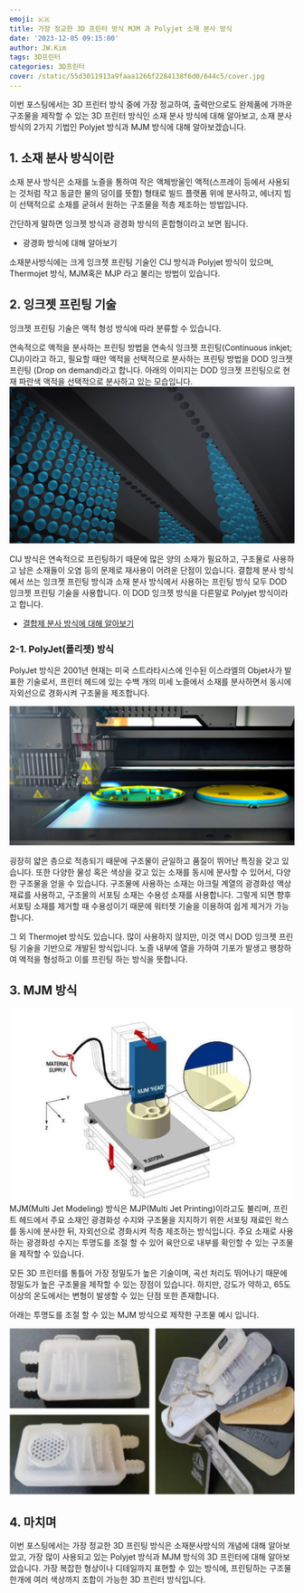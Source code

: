 ```yaml
---
emoji: 🇰🇷
title: 가장 정교한 3D 프린터 방식 MJM 과 Polyjet 소재 분사 방식
date: '2023-12-05 09:15:00'
author: JW.Kim
tags: 3D프린터 
categories: 3D프린터
cover: /static/55d3011913a9faaa1266f2284138f6d0/644c5/cover.jpg
---
```


이번 포스팅에서는 3D 프린터 방식 중에 가장 정교하여, 출력만으로도 완제품에 가까운 구조물을 제작할 수 있는 3D 프린터 방식인 소재 분사 방식에 대해 알아보고, 소재 분사 방식의 2가지 기법인 Polyjet 방식과 MJM 방식에 대해 알아보겠습니다. 


## 1\. 소재 분사 방식이란

소재 분사 방식은 소재를 노즐을 통하여 작은 액체방울인 액적(스프레이 등에서 사용되는 것처럼 작고 동글한 물의 덩이를 뜻함) 형태로 빌드 플랫폼 위에 분사하고, 에너지 빔이 선택적으로 소재를 굳혀서 원하는 구조물을 적층 제조하는 방법입니다.

간단하게 말하면 잉크젯 방식과 광경화 방식의 혼합형이라고 보면 됩니다. 

- 광경화 방식에 대해 알아보기

소재분사방식에는 크게 잉크젯 프린팅 기술인 CIJ 방식과 Polyjet 방식이 있으며, Thermojet 방식, MJM혹은 MJP 라고 불리는 방법이 있습니다.

  

## **2\. 잉크젯 프린팅 기술**

잉크젯 프린팅 기술은 액적 형성 방식에 따라 분류할 수 있습니다. 

  

연속적으로 액적을 분사하는 프린팅 방법을 연속식 잉크젯 프린팅(Continuous inkjet; CIJ)이라고 하고, 필요할 때만 액적을 선택적으로 분사하는 프린팅 방법을 DOD 잉크젯 프린팅 (Drop on demand)라고 합니다. 아래의 이미지는 DOD 잉크젯 프린팅으로 현재 파란색 액적을 선택적으로 분사하고 있는 모습입니다. 
![img1.jpeg](img1.jpeg)

CIJ 방식은 연속적으로 프린팅하기 때문에 많은 양의 소재가 필요하고, 구조물로 사용하고 남은 소재들이 오염 등의 문제로 재사용이 어려운 단점이 있습니다. 결합제 분사 방식에서 쓰는 잉크젯 프린팅 방식과 소재 분사 방식에서 사용하는 프린팅 방식 모두 DOD 잉크젯 프린팅 기술을 사용합니다. 이 DOD 잉크젯 방식을 다른말로 Polyjet 방식이라고 합니다.

  

- [결합제 분사 방식에 대해 알아보기](/231121-cjp-3d-printer-binder-jetting)

  

### 2-1. PolyJet(폴리젯) 방식

PolyJet 방식은 2001년 현재는 미국 스트라타시스에 인수된 이스라엘의 Objet사가 발표한 기술로서, 프린터 헤드에 있는 수백 개의 미세 노즐에서 소재를 분사하면서 동시에 자외선으로 경화시켜 구조물을 제조합니다. 

  
![cover.jpeg](cover.jpeg)

굉장히 얇은 층으로 적층되기 때문에 구조물이 균일하고 품질이 뛰어난 특징을 갖고 있습니다. 또한 다양한 물성 혹은 색상을 갖고 있는 소재를 동시에 분사할 수 있어서, 다양한 구조물을 얻을 수 있습니다. 구조물에 사용하는 소재는 아크릴 계열의 광경화성 액상재료를 사용하고, 구조물의 서포팅 소재는 수용성 소재를 사용합니다. 그렇게 되면 향후 서포팅 소재를 제거할 때 수용성이기 때문에 워터젯 기술을 이용하여 쉽게 제거가 가능합니다.

  

그 외 Thermojet 방식도 있습니다. 많이 사용하지 않지만, 이것 역시 DOD 잉크젯 프린팅 기술을 기반으로 개발된 방식입니다. 노즐 내부에 열을 가하여 기포가 발생고 팽창하여 액적을 형성하고 이를 프린팅 하는 방식을 뜻합니다. 

  

## **3\. MJM 방식**

  
![img3.png](img3.png)
MJM(Multi Jet Modeling) 방식은 MJP(Multi Jet Printing)이라고도 불리며, 프린트 헤드에서 주요 소재인 광경화성 수지와 구조물을 지지하기 위한 서포팅 재료인 왁스를 동시에 분사한 뒤, 자외선으로 경화시켜 적층 제조하는 방식입니다. 주요 소재로 사용하는 광경화성 수지는 투명도를 조절 할 수 있어 육안으로 내부를 확인할 수 있는 구조물을 제작할 수 있습니다.

  

모든 3D 프린터를 통틀어 가장 정밀도가 높은 기술이며, 곡선 처리도 뛰어나기 때문에 정밀도가 높은 구조물을 제작할 수 있는 장점이 있습니다. 하지만, 강도가 약하고, 65도 이상의 온도에서는 변형이 발생할 수 있는 단점 또한 존재합니다. 

아래는 투명도를 조절 할 수 있는 MJM 방식으로 제작한 구조물 예시 입니다.

  
![img4.png](img4.png)


## **4\. 마치며**

이번 포스팅에서는 가장 정교한 3D 프린팅 방식은 소재분사방식의 개념에 대해 알아보았고, 가장 많이 사용되고 있는 Polyjet 방식과 MJM 방식의 3D 프린터에 대해 알아보았습니다. 가장 복잡한 형상이나 디테일까지 표현할 수 있는 방식에, 프린팅하는 구조물 한개에 여러 색상까지 조합이 가능한 3D 프린터 방식입니다.

```toc
```